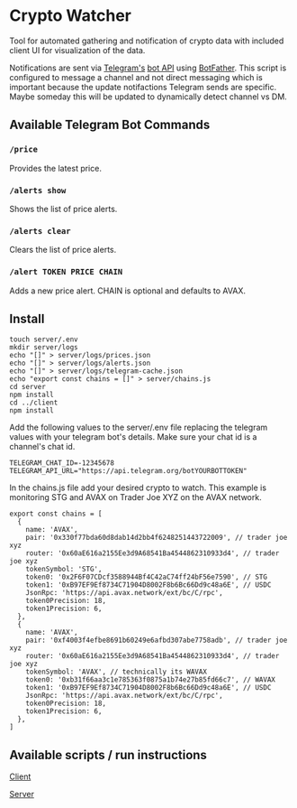 # Crypto Watcher
Tool for automated gathering and notification of crypto data with included client UI for visualization of the data.

Notifications are sent via [Telegram's](https://telegram.org/) [bot API](https://core.telegram.org/bots#6-botfather) using [BotFather](https://t.me/botfather). This script is configured to message a channel and not direct messaging which is important because the update notifactions Telegram sends are specific. Maybe someday this will be updated to dynamically detect channel vs DM.

## Available Telegram Bot Commands

### `/price`
Provides the latest price.

### `/alerts show`
Shows the list of price alerts.

### `/alerts clear`
Clears the list of price alerts.

### `/alert TOKEN PRICE CHAIN`
Adds a new price alert. CHAIN is optional and defaults to AVAX.

## Install
```
touch server/.env
mkdir server/logs
echo "[]" > server/logs/prices.json
echo "[]" > server/logs/alerts.json
echo "[]" > server/logs/telegram-cache.json
echo "export const chains = []" > server/chains.js
cd server
npm install
cd ../client
npm install
```

Add the following values to the server/.env file replacing the telegram values with your telegram bot's details.
Make sure your chat id is a channel's chat id.
```
TELEGRAM_CHAT_ID=-12345678
TELEGRAM_API_URL="https://api.telegram.org/botYOURBOTTOKEN"
```

In the chains.js file add your desired crypto to watch.
This example is monitoring STG and AVAX on Trader Joe XYZ on the AVAX network.
```
export const chains = [
  {
    name: 'AVAX',
    pair: '0x330f77bda60d8dab14d2bb4f6248251443722009', // trader joe xyz
    router: '0x60aE616a2155Ee3d9A68541Ba4544862310933d4', // trader joe xyz
    tokenSymbol: 'STG',
    token0: '0x2F6F07CDcf3588944Bf4C42aC74ff24bF56e7590', // STG
    token1: '0xB97EF9Ef8734C71904D8002F8b6Bc66Dd9c48a6E', // USDC
    JsonRpc: 'https://api.avax.network/ext/bc/C/rpc',
    token0Precision: 18,
    token1Precision: 6,
  },
  {
    name: 'AVAX',
    pair: '0xf4003f4efbe8691b60249e6afbd307abe7758adb', // trader joe xyz
    router: '0x60aE616a2155Ee3d9A68541Ba4544862310933d4', // trader joe xyz
    tokenSymbol: 'AVAX', // technically its WAVAX
    token0: '0xb31f66aa3c1e785363f0875a1b74e27b85fd66c7', // WAVAX
    token1: '0xB97EF9Ef8734C71904D8002F8b6Bc66Dd9c48a6E', // USDC
    JsonRpc: 'https://api.avax.network/ext/bc/C/rpc',
    token0Precision: 18,
    token1Precision: 6,
  },
]
```

## Available scripts / run instructions

[Client](client/README.md)

[Server](server/README.md)
